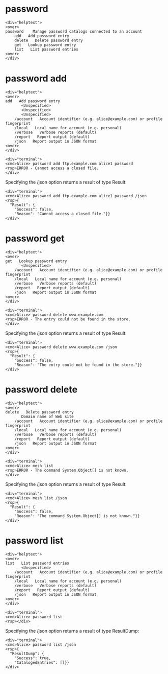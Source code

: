 

# password

~~~~
<div="helptext">
<over>
password    Manage password catalogs connected to an account
    add   Add password entry
    delete   Delete password entry
    get   Lookup password entry
    list   List password entries
<over>
</div>
~~~~


# password add

~~~~
<div="helptext">
<over>
add   Add password entry
       <Unspecified>
       <Unspecified>
       <Unspecified>
    /account   Account identifier (e.g. alice@example.com) or profile fingerprint
    /local   Local name for account (e.g. personal)
    /verbose   Verbose reports (default)
    /report   Report output (default)
    /json   Report output in JSON format
<over>
</div>
~~~~

~~~~
<div="terminal">
<cmd>Alice> password add ftp.example.com alice1 password
<rsp>ERROR - Cannot access a closed file.
</div>
~~~~

Specifying the /json option returns a result of type Result:

~~~~
<div="terminal">
<cmd>Alice> password add ftp.example.com alice1 password /json
<rsp>{
  "Result": {
    "Success": false,
    "Reason": "Cannot access a closed file."}}
</div>
~~~~


# password get

~~~~
<div="helptext">
<over>
get   Lookup password entry
       <Unspecified>
    /account   Account identifier (e.g. alice@example.com) or profile fingerprint
    /local   Local name for account (e.g. personal)
    /verbose   Verbose reports (default)
    /report   Report output (default)
    /json   Report output in JSON format
<over>
</div>
~~~~

~~~~
<div="terminal">
<cmd>Alice> password delete www.example.com
<rsp>ERROR - The entry could not be found in the store.
</div>
~~~~

Specifying the /json option returns a result of type Result:

~~~~
<div="terminal">
<cmd>Alice> password delete www.example.com /json
<rsp>{
  "Result": {
    "Success": false,
    "Reason": "The entry could not be found in the store."}}
</div>
~~~~


# password delete

~~~~
<div="helptext">
<over>
delete   Delete password entry
       Domain name of Web site
    /account   Account identifier (e.g. alice@example.com) or profile fingerprint
    /local   Local name for account (e.g. personal)
    /verbose   Verbose reports (default)
    /report   Report output (default)
    /json   Report output in JSON format
<over>
</div>
~~~~

~~~~
<div="terminal">
<cmd>Alice> mesh list
<rsp>ERROR - The command System.Object[] is not known.
</div>
~~~~

Specifying the /json option returns a result of type Result:

~~~~
<div="terminal">
<cmd>Alice> mesh list /json
<rsp>{
  "Result": {
    "Success": false,
    "Reason": "The command System.Object[] is not known."}}
</div>
~~~~


# password list

~~~~
<div="helptext">
<over>
list   List password entries
       <Unspecified>
    /account   Account identifier (e.g. alice@example.com) or profile fingerprint
    /local   Local name for account (e.g. personal)
    /verbose   Verbose reports (default)
    /report   Report output (default)
    /json   Report output in JSON format
<over>
</div>
~~~~

~~~~
<div="terminal">
<cmd>Alice> password list
<rsp></div>
~~~~

Specifying the /json option returns a result of type ResultDump:

~~~~
<div="terminal">
<cmd>Alice> password list /json
<rsp>{
  "ResultDump": {
    "Success": true,
    "CatalogedEntries": []}}
</div>
~~~~



